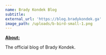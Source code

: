 ```yaml
---
name: Brady Kondek Blog
subtitle:
external_url: 'https://blog.bradykondek.ga'
image_path: /uploads/b-bird-small-1.png
---
```


<u><strong>About:</strong></u>

The official blog of Brady Kondek.